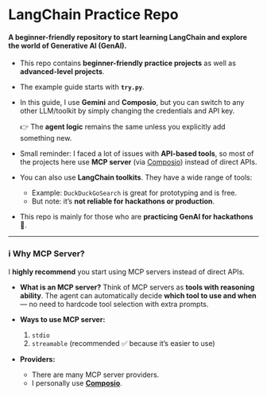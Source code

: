 # LangChain Practice Repo

#### A beginner-friendly repository to start learning **LangChain** and explore the world of **Generative AI (GenAI).**

* This repo contains **beginner-friendly practice projects** as well as **advanced-level projects**.

* The example guide starts with **`try.py`**.

* In this guide, I use **Gemini** and **Composio**, but you can switch to any other LLM/toolkit by simply changing the credentials and API key.
  
  👉 The **agent logic** remains the same unless you explicitly add something new.

* Small reminder: I faced a lot of issues with **API-based tools**, so most of the projects here use **MCP server** (via [Composio](https://composio.dev)) instead of direct APIs.

* You can also use **LangChain toolkits**. They have a wide range of tools:

  * Example: `DuckDuckGoSearch` is great for prototyping and is free.
  * But note: it’s **not reliable for hackathons or production**.

* This repo is mainly for those who are **practicing GenAI for hackathons** 🚀.

---

### ℹ️ Why MCP Server?

I **highly recommend** you start using MCP servers instead of direct APIs.

* **What is an MCP server?**
  Think of MCP servers as **tools with reasoning ability**. The agent can automatically decide **which tool to use and when** — no need to hardcode tool selection with extra prompts.

* **Ways to use MCP server:**

  1. `stdio`
  2. `streamable` (recommended ✅ because it’s easier to use)

* **Providers:**

  * There are many MCP server providers.
  * I personally use **[Composio](https://composio.dev)**.
